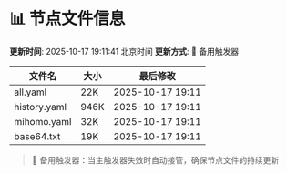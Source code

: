 # 📊 节点文件信息

**更新时间**: 2025-10-17 19:11:41 北京时间
**更新方式**: 🔄 备用触发器

| 文件名 | 大小 | 最后修改 |
|--------|------|----------|
| all.yaml | 22K | 2025-10-17 19:11 |
| history.yaml | 946K | 2025-10-17 19:11 |
| mihomo.yaml | 32K | 2025-10-17 19:11 |
| base64.txt | 19K | 2025-10-17 19:11 |

> 🔄 备用触发器：当主触发器失效时自动接管，确保节点文件的持续更新
